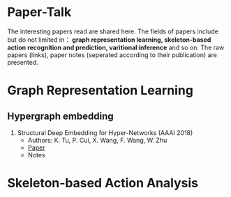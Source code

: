 # Paper-Talk
The interesting papers read are shared here. The fields of papers include but do not limited in： **graph representation learning, skeleton-based action recognition and prediction, varitional inference** and so on. The raw papers (links), paper notes (seperated according to their publication) are presented.

Graph Representation Learning
======
Hypergraph embedding
-----
1. Structural Deep Embedding for Hyper-Networks (AAAI 2018)
    - Authors: K. Tu, P. Cui, X. Wang, F. Wang, W. Zhu
    - [Paper](https://aaai.org/ocs/index.php/AAAI/AAAI18/paper/view/16797)
    - Notes

Skeleton-based Action Analysis
======
